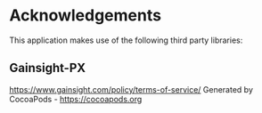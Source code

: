 # Acknowledgements
This application makes use of the following third party libraries:

## Gainsight-PX

https://www.gainsight.com/policy/terms-of-service/
Generated by CocoaPods - https://cocoapods.org
